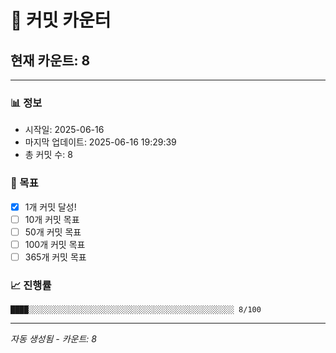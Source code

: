 # 🔢 커밋 카운터

## 현재 카운트: 8

---

### 📊 정보
- 시작일: 2025-06-16
- 마지막 업데이트: 2025-06-16 19:29:39
- 총 커밋 수: 8

### 🎯 목표
- [x] 1개 커밋 달성!
- [ ] 10개 커밋 목표
- [ ] 50개 커밋 목표
- [ ] 100개 커밋 목표
- [ ] 365개 커밋 목표

### 📈 진행률
```
████░░░░░░░░░░░░░░░░░░░░░░░░░░░░░░░░░░░░░░░░░░░░░░ 8/100
```

---
*자동 생성됨 - 카운트: 8*
